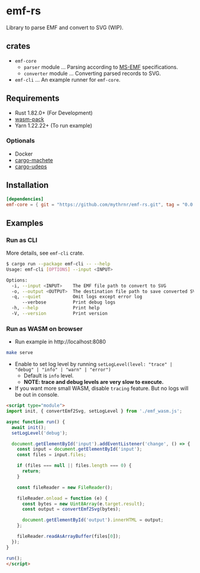 # emf-rs

Library to parse EMF and convert to SVG (WIP).

## crates

- `emf-core`
  - `parser` module ... Parsing according to [MS-EMF](https://learn.microsoft.com/en-us/openspecs/windows_protocols/ms-emf/91c257d7-c39d-4a36-9b1f-63e3f73d30ca) specifications.
  - `converter` module ... Converting parsed records to SVG.
- `emf-cli` ... An example runner for `emf-core`.

## Requirements

- Rust 1.82.0+ (For Development)
- [wasm-pack](https://github.com/rustwasm/wasm-pack)
- Yarn 1.22.22+ (To run example)

### Optionals

- Docker
- [cargo-machete](https://github.com/bnjbvr/cargo-machete)
- [cargo-udeps](https://github.com/est31/cargo-udeps)

## Installation

```toml
[dependencies]
emf-core = { git = "https://github.com/mythrnr/emf-rs.git", tag = "0.0.1", package = "emf-core" }
```

## Examples

### Run as CLI

More details, see `emf-cli` crate.

```bash
$ cargo run --package emf-cli -- --help
Usage: emf-cli [OPTIONS] --input <INPUT>

Options:
  -i, --input <INPUT>    The EMF file path to convert to SVG
  -o, --output <OUTPUT>  The destination file path to save converted SVG [default: output.svg]
  -q, --quiet            Omit logs except error log
      --verbose          Print debug logs
  -h, --help             Print help
  -V, --version          Print version
```

### Run as WASM on browser

- Run example in http://localhost:8080

```bash
make serve
```

- Enable to set log level by running `setLogLevel(level: "trace" | "debug" | "info" | "warn" | "error")`
  - Default is `info` level.
  - **NOTE: trace and debug levels are very slow to execute.**
- If you want more small WASM, disable `tracing` feature. But no logs will be out in console.

```html
<script type="module">
import init, { convertEmf2Svg, setLogLevel } from './emf_wasm.js';

async function run() {
  await init();
  setLogLevel('debug');

  document.getElementById('input').addEventListener('change', () => {
    const input = document.getElementById('input');
    const files = input.files;

    if (files === null || files.length === 0) {
      return;
    }

    const fileReader = new FileReader();

    fileReader.onload = function (e) {
      const bytes = new Uint8Array(e.target.result);
      const output = convertEmf2Svg(bytes);

      document.getElementById('output').innerHTML = output;
    };

    fileReader.readAsArrayBuffer(files[0]);
  });
}

run();
</script>
```
